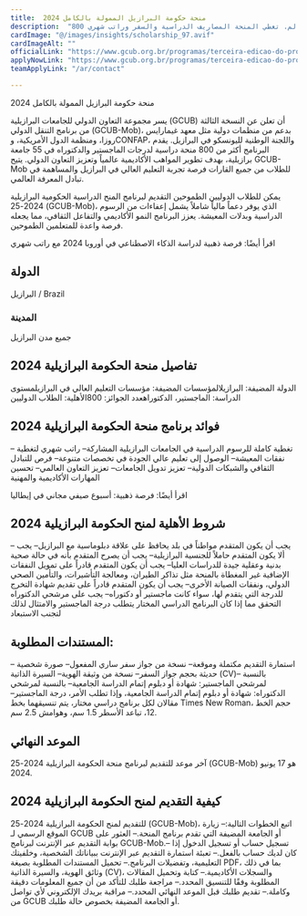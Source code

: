 ```yaml
---
title:  منحة حكومة البرازيل الممولة بالكامل 2024 
description:  "800 منحة ممولة بالكامل في البرازيل للطلاب الدوليين في أكثر من 180 بلد حولي العالم. تغطي المنحة المصاريف الدراسية والسفر وراتب شهري." 
cardImage: "@/images/insights/scholarship_97.avif" 
cardImageAlt: "" 
officialLink: "https://www.gcub.org.br/programas/terceira-edicao-do-programa-gcub-de-mobilidade-internacional-gcub-mob-edital-gcub-mob-no-001-2024/" 
applyNowLink: "https://www.gcub.org.br/programas/terceira-edicao-do-programa-gcub-de-mobilidade-internacional-gcub-mob-edital-gcub-mob-no-001-2024/" 
teamApplyLink: "/ar/contact"

---
```


منحة حكومة البرازيل الممولة بالكامل 2024

يسر مجموعة التعاون الدولي للجامعات البرازيلية (GCUB) أن تعلن عن النسخة الثالثة من برنامج التنقل الدولي (GCUB-Mob)، بدعم من منظمات دولية مثل معهد غيمارايس روزا، ومنظمة الدول الأمريكية، وCONFAP، واللجنة الوطنية لليونسكو في البرازيل. يقدم البرنامج أكثر من 800 منحة دراسية لدرجات الماجستير والدكتوراه في 55 جامعة برازيلية، بهدف تطوير المواهب الأكاديمية عالمياً وتعزيز التعاون الدولي. يتيح GCUB-Mob للطلاب من جميع القارات فرصة تجربة التعليم العالي في البرازيل والمساهمة في تبادل المعرفة العالمي.

يمكن للطلاب الدوليين الطموحين التقديم لبرنامج المنح الدراسية الحكومية البرازيلية 2024-25 (GCUB-Mob)، الذي يوفر دعماً مالياً شاملاً يشمل إعفاءات من الرسوم الدراسية وبدلات المعيشة. يعزز البرنامج النمو الأكاديمي والتفاعل الثقافي، مما يجعله فرصة واعدة للمتعلمين الطموحين.

اقرأ أيضًا: فرصة ذهبية لدراسة الذكاء الاصطناعي في أوروبا 2024 مع راتب شهري

## الدولة

البرازيل / Brazil

### المدينة

جميع مدن البرازيل

## تفاصيل منحة الحكومة البرازيلية 2024

الدولة المضيفة: البرازيلالمؤسسات المضيفة: مؤسسات التعليم العالي في البرازيلمستوى الدراسة: الماجستير، الدكتوراهعدد الجوائز: 800الأهلية: الطلاب الدوليين

## فوائد برنامج منحة الحكومة البرازيلية 2024

– تغطية كاملة للرسوم الدراسية في الجامعات البرازيلية المشاركة– راتب شهري لتغطية نفقات المعيشة– الوصول إلى تعليم عالي الجودة في تخصصات متنوعة– فرص للتبادل الثقافي والشبكات الدولية– تعزيز تدويل الجامعات– تعزيز التعاون العالمي– تحسين المهارات الأكاديمية والمهنية

اقرأ أيضًا: فرصة ذهبية: أسبوع صيفي مجاني في إيطاليا

## شروط الأهلية لمنح الحكومة البرازيلية 2024

– يجب أن يكون المتقدم مواطناً في بلد يحافظ على علاقة دبلوماسية مع البرازيل– يجب ألا يكون المتقدم حاملاً للجنسية البرازيلية– يجب أن يصرح المتقدم بأنه في حالة صحية بدنية وعقلية جيدة للدراسات العليا– يجب أن يكون المتقدم قادراً على تمويل النفقات الإضافية غير المغطاة بالمنحة مثل تذاكر الطيران، ومعالجة التأشيرات، والتأمين الصحي الدولي، ونفقات الصيانة الأخرى– يجب أن يكون المتقدم قادراً على تقديم شهادة التخرج للدرجة التي يتقدم لها، سواء كانت ماجستير أو دكتوراه– يجب على مرشحي الدكتوراه التحقق مما إذا كان البرنامج الدراسي المختار يتطلب درجة الماجستير والامتثال لذلك لتجنب الاستبعاد

## المستندات المطلوبة:

– استمارة التقديم مكتملة وموقعة– نسخة من جواز سفر ساري المفعول– صورة شخصية حديثة بحجم جواز السفر– نسخة من وثيقة الهوية– السيرة الذاتية (CV)– بالنسبة لمرشحي الماجستير: شهادة أو دبلوم إتمام الدراسة الجامعية– بالنسبة لمرشحي الدكتوراه: شهادة أو دبلوم إتمام الدراسة الجامعية، وإذا تطلب الأمر، درجة الماجستير– مقالان لكل برنامج دراسي مختار، يتم تنسيقهما بخط Times New Roman، حجم الخط 12، تباعد الأسطر 1.5 سم، وهوامش 2.5 سم.

## الموعد النهائي

آخر موعد للتقديم لبرنامج منحة الحكومة البرازيلية 2024-25 (GCUB-Mob) هو 17 يونيو 2024.

## كيفية التقديم لمنح الحكومة البرازيلية 2024

للتقديم لمنح الحكومة البرازيلية 2024-25 (GCUB-Mob)، اتبع الخطوات التالية:– زيارة الموقع الرسمي لـ GCUB أو الجامعة المضيفة التي تقدم برنامج المنحة.– العثور على بوابة التقديم عبر الإنترنت لبرنامج GCUB-Mob.– تسجيل حساب أو تسجيل الدخول إذا كان لديك حساب بالفعل.– تعبئة استمارة التقديم عبر الإنترنت ببياناتك الشخصية، وخلفيتك التعليمية، وتفضيلات البرنامج.– تحميل المستندات المطلوبة بصيغة PDF، بما في ذلك وثائق الهوية، والسيرة الذاتية (CV)، والسجلات الأكاديمية.– كتابة وتحميل المقالات المطلوبة وفقًا للتنسيق المحدد.– مراجعة طلبك للتأكد من أن جميع المعلومات دقيقة وكاملة.– تقديم طلبك قبل الموعد النهائي المحدد.– مراقبة بريدك الإلكتروني لأي تواصل من GCUB أو الجامعة المضيفة بخصوص حالة طلبك.


